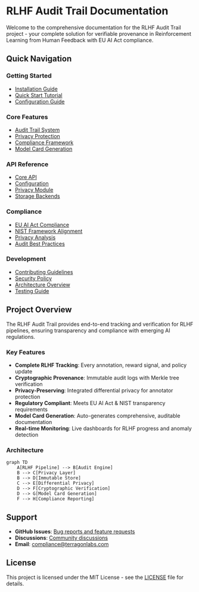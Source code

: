 # RLHF Audit Trail Documentation

Welcome to the comprehensive documentation for the RLHF Audit Trail project - your complete solution for verifiable provenance in Reinforcement Learning from Human Feedback with EU AI Act compliance.

## Quick Navigation

### Getting Started
- [Installation Guide](installation.md)
- [Quick Start Tutorial](quickstart.md)
- [Configuration Guide](configuration.md)

### Core Features
- [Audit Trail System](features/audit-trail.md)
- [Privacy Protection](features/privacy.md)
- [Compliance Framework](features/compliance.md)
- [Model Card Generation](features/model-cards.md)

### API Reference
- [Core API](api/core.md)
- [Configuration](api/config.md)
- [Privacy Module](api/privacy.md)
- [Storage Backends](api/storage.md)

### Compliance
- [EU AI Act Compliance](compliance/eu-ai-act.md)
- [NIST Framework Alignment](compliance/nist.md)
- [Privacy Analysis](compliance/privacy-analysis.md)
- [Audit Best Practices](compliance/best-practices.md)

### Development
- [Contributing Guidelines](../CONTRIBUTING.md)
- [Security Policy](../SECURITY.md)
- [Architecture Overview](development/architecture.md)
- [Testing Guide](development/testing.md)

## Project Overview

The RLHF Audit Trail provides end-to-end tracking and verification for RLHF pipelines, ensuring transparency and compliance with emerging AI regulations.

### Key Features

- **Complete RLHF Tracking**: Every annotation, reward signal, and policy update
- **Cryptographic Provenance**: Immutable audit logs with Merkle tree verification
- **Privacy-Preserving**: Integrated differential privacy for annotator protection
- **Regulatory Compliant**: Meets EU AI Act & NIST transparency requirements
- **Model Card Generation**: Auto-generates comprehensive, auditable documentation
- **Real-time Monitoring**: Live dashboards for RLHF progress and anomaly detection

### Architecture

```mermaid
graph TD
    A[RLHF Pipeline] --> B[Audit Engine]
    B --> C[Privacy Layer]
    B --> D[Immutable Store]
    C --> E[Differential Privacy]
    D --> F[Cryptographic Verification]
    D --> G[Model Card Generation]
    F --> H[Compliance Reporting]
```

## Support

- **GitHub Issues**: [Bug reports and feature requests](https://github.com/terragonlabs/rlhf-audit-trail/issues)
- **Discussions**: [Community discussions](https://github.com/terragonlabs/rlhf-audit-trail/discussions)
- **Email**: compliance@terragonlabs.com

## License

This project is licensed under the MIT License - see the [LICENSE](../LICENSE) file for details.
